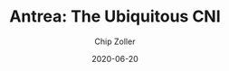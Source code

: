 ---
title: "Antrea: The Ubiquitous CNI"
image: /img/posts/antrea-logo.svg
excerpt: Post by Chip Zoller
author: Chip Zoller
date: 2020-06-20
# author_url: https://www.google.com
author_avatar: /img/icon-antrea.png
categories: ['kubernetes']
# use "external" if you only want to drive users to a different blog post that lives outside this site.
external: https://neonmirrors.net/post/2020-06/antrea-the-ubiquitous-cni/
# Tag should match author to drive author pages
tags: ['Antrea Team']
---